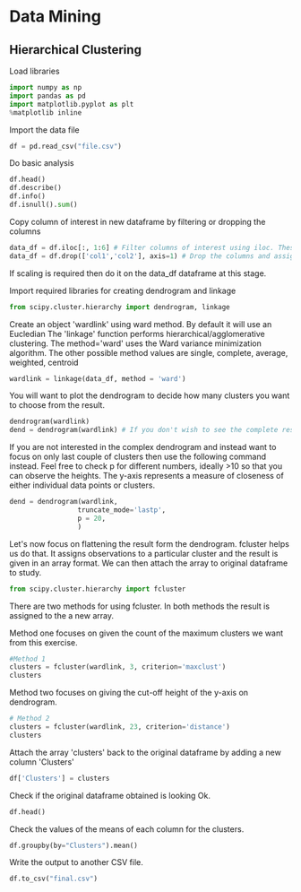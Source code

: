 # Data Mining

## Hierarchical Clustering

Load libraries

```python
import numpy as np
import pandas as pd
import matplotlib.pyplot as plt
%matplotlib inline
```

Import the data file

```python
df = pd.read_csv("file.csv")
```

Do basic analysis

```python
df.head()
df.describe() 
df.info()
df.isnull().sum()
```

Copy column of interest in new dataframe by filtering or dropping the columns

```python
data_df = df.iloc[:, 1:6] # Filter columns of interest using iloc. These are the continuous variable columns only
data_df = df.drop(['col1','col2'], axis=1) # Drop the columns and assign the resulting dataframe to new object
```

If scaling is required then do it on the data_df dataframe at this stage. 

Import required libraries for creating dendrogram and linkage

```python
from scipy.cluster.hierarchy import dendrogram, linkage
```

Create an object 'wardlink' using ward method. By default it will use an Eucledian 
The 'linkage' function performs hierarchical/agglomerative clustering.
The method='ward' uses the Ward variance minimization algorithm. The other possible method values are single, complete, average, weighted, centroid

```python
wardlink = linkage(data_df, method = 'ward')
```

You will want to plot the dendrogram to decide how many clusters you want to choose from the result. 

```python 
dendrogram(wardlink)
dend = dendrogram(wardlink) # If you don't wish to see the complete result and are only interested in dendrogram then use this command instead. When you pass dendrogram() to an object, only plot is shown
```

If you are not interested in the complex dendrogram and instead want to focus on only last couple of clusters then use the following command instead.
Feel free to check p for different numbers, ideally >10 so that you can observe the heights.
The y-axis represents a measure of closeness of either individual data points or clusters.

```python
dend = dendrogram(wardlink,
                 truncate_mode='lastp',
                 p = 20, 
                 )
```

Let's now focus on flattening the result form the dendrogram. fcluster helps us do that. 
It assigns observations to a particular cluster and the result is given in an array format. 
We can then attach the array to original dataframe to study. 

```python
from scipy.cluster.hierarchy import fcluster
```

There are two methods for using fcluster. 
In both methods the result is assigned to the a new array.

Method one focuses on given the count of the maximum clusters we want from this exercise.

```python
#Method 1
clusters = fcluster(wardlink, 3, criterion='maxclust')
clusters
```
Method two focuses on giving the cut-off height of the y-axis on dendrogram.

```python
# Method 2
clusters = fcluster(wardlink, 23, criterion='distance')
clusters
```

Attach the array 'clusters' back to the original dataframe by adding a new column 'Clusters'

```python
df['Clusters'] = clusters
```

Check if the original dataframe obtained is looking Ok.

```python
df.head()
```

Check the values of the means of each column for the clusters.

```python 
df.groupby(by="Clusters").mean()
```

Write the output to another CSV file.

```python
df.to_csv("final.csv")
```

